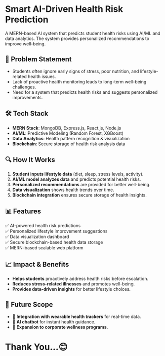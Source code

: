 # Smart AI-Driven Health Risk Prediction

A MERN-based AI system that predicts student health risks using AI/ML and data analytics. The system provides personalized recommendations to improve well-being.

## 🚀 Problem Statement

- Students often ignore early signs of stress, poor nutrition, and lifestyle-related health issues.
- Lack of proactive health monitoring leads to long-term well-being challenges.
- Need for a system that predicts health risks and suggests personalized improvements.

## 🛠 Tech Stack

- **MERN Stack**: MongoDB, Express.js, React.js, Node.js
- **AI/ML**: Predictive Modeling (Random Forest, XGBoost)
- **Data Analytics**: Health pattern recognition & visualization
- **Blockchain**: Secure storage of health risk analysis data

## 🔍 How It Works

1. **Student inputs lifestyle data** (diet, sleep, stress levels, activity).
2. **AI/ML model analyzes data** and predicts potential health risks.
3. **Personalized recommendations** are provided for better well-being.
4. **Data visualization** shows health trends over time.
5. **Blockchain integration** ensures secure storage of health insights.

## 📊 Features

✅ AI-powered health risk predictions  
✅ Personalized lifestyle improvement suggestions  
✅ Data visualization dashboard  
✅ Secure blockchain-based health data storage  
✅ MERN-based scalable web platform  

## 📈 Impact & Benefits

- **Helps students** proactively address health risks before escalation.
- **Reduces stress-related illnesses** and promotes well-being.
- **Provides data-driven insights** for better lifestyle choices.

## 🔮 Future Scope

- 📡 **Integration with wearable health trackers** for real-time data.
- 🤖 **AI chatbot** for instant health guidance.
- 🏢 **Expansion to corporate wellness programs**.

# Thank You...😊

